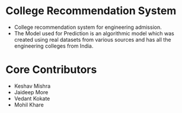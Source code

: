 # College Recommendation System
- College recommendation system for engineering admission.
- The Model used for Prediction is an algorithmic model which was created 
using real datasets from various sources and has all the engineering colleges from India. 

# Core Contributors 
- Keshav Mishra 
- Jaideep More 
- Vedant Kokate 
- Mohil Khare 
